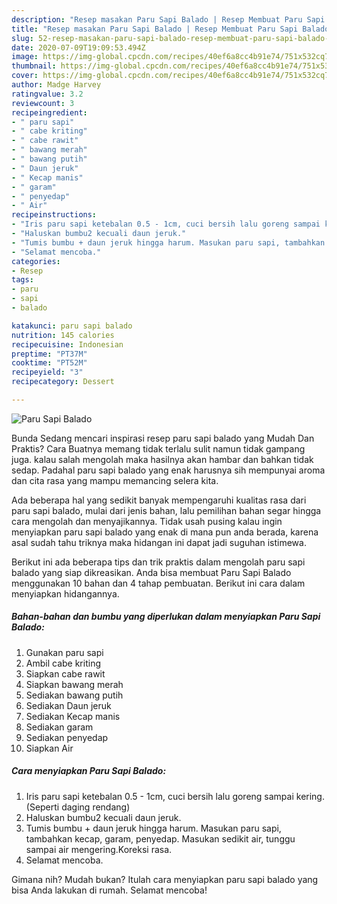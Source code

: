 ```yaml
---
description: "Resep masakan Paru Sapi Balado | Resep Membuat Paru Sapi Balado Yang Bisa Manjain Lidah"
title: "Resep masakan Paru Sapi Balado | Resep Membuat Paru Sapi Balado Yang Bisa Manjain Lidah"
slug: 52-resep-masakan-paru-sapi-balado-resep-membuat-paru-sapi-balado-yang-bisa-manjain-lidah
date: 2020-07-09T19:09:53.494Z
image: https://img-global.cpcdn.com/recipes/40ef6a8cc4b91e74/751x532cq70/paru-sapi-balado-foto-resep-utama.jpg
thumbnail: https://img-global.cpcdn.com/recipes/40ef6a8cc4b91e74/751x532cq70/paru-sapi-balado-foto-resep-utama.jpg
cover: https://img-global.cpcdn.com/recipes/40ef6a8cc4b91e74/751x532cq70/paru-sapi-balado-foto-resep-utama.jpg
author: Madge Harvey
ratingvalue: 3.2
reviewcount: 3
recipeingredient:
- " paru sapi"
- " cabe kriting"
- " cabe rawit"
- " bawang merah"
- " bawang putih"
- " Daun jeruk"
- " Kecap manis"
- " garam"
- " penyedap"
- " Air"
recipeinstructions:
- "Iris paru sapi ketebalan 0.5 - 1cm, cuci bersih lalu goreng sampai kering. (Seperti daging rendang)"
- "Haluskan bumbu2 kecuali daun jeruk."
- "Tumis bumbu + daun jeruk hingga harum. Masukan paru sapi, tambahkan kecap, garam, penyedap. Masukan sedikit air, tunggu sampai air mengering.Koreksi rasa."
- "Selamat mencoba."
categories:
- Resep
tags:
- paru
- sapi
- balado

katakunci: paru sapi balado 
nutrition: 145 calories
recipecuisine: Indonesian
preptime: "PT37M"
cooktime: "PT52M"
recipeyield: "3"
recipecategory: Dessert

---
```



![Paru Sapi Balado](https://img-global.cpcdn.com/recipes/40ef6a8cc4b91e74/751x532cq70/paru-sapi-balado-foto-resep-utama.jpg)

Bunda Sedang mencari inspirasi resep paru sapi balado yang Mudah Dan Praktis? Cara Buatnya memang tidak terlalu sulit namun tidak gampang juga. kalau salah mengolah maka hasilnya akan hambar dan bahkan tidak sedap. Padahal paru sapi balado yang enak harusnya sih mempunyai aroma dan cita rasa yang mampu memancing selera kita.



Ada beberapa hal yang sedikit banyak mempengaruhi kualitas rasa dari paru sapi balado, mulai dari jenis bahan, lalu pemilihan bahan segar hingga cara mengolah dan menyajikannya. Tidak usah pusing kalau ingin menyiapkan paru sapi balado yang enak di mana pun anda berada, karena asal sudah tahu triknya maka hidangan ini dapat jadi suguhan istimewa.


Berikut ini ada beberapa tips dan trik praktis dalam mengolah paru sapi balado yang siap dikreasikan. Anda bisa membuat Paru Sapi Balado menggunakan 10 bahan dan 4 tahap pembuatan. Berikut ini cara dalam menyiapkan hidangannya.

<!--inarticleads1-->

##### Bahan-bahan dan bumbu yang diperlukan dalam menyiapkan Paru Sapi Balado:

1. Gunakan  paru sapi
1. Ambil  cabe kriting
1. Siapkan  cabe rawit
1. Siapkan  bawang merah
1. Sediakan  bawang putih
1. Sediakan  Daun jeruk
1. Sediakan  Kecap manis
1. Sediakan  garam
1. Sediakan  penyedap
1. Siapkan  Air




<!--inarticleads2-->

##### Cara menyiapkan Paru Sapi Balado:

1. Iris paru sapi ketebalan 0.5 - 1cm, cuci bersih lalu goreng sampai kering. (Seperti daging rendang)
1. Haluskan bumbu2 kecuali daun jeruk.
1. Tumis bumbu + daun jeruk hingga harum. Masukan paru sapi, tambahkan kecap, garam, penyedap. Masukan sedikit air, tunggu sampai air mengering.Koreksi rasa.
1. Selamat mencoba.




Gimana nih? Mudah bukan? Itulah cara menyiapkan paru sapi balado yang bisa Anda lakukan di rumah. Selamat mencoba!
